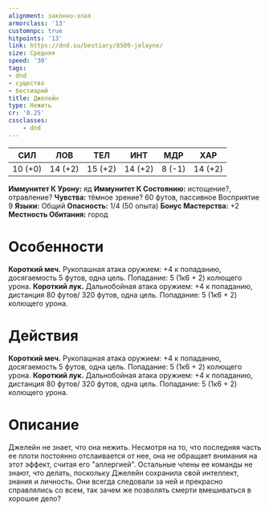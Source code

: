 ```yaml
---
alignment: законно-злая
armorclass: '13'
customnpc: true
hitpoints: '13'
link: https://dnd.su/bestiary/8509-jelayne/
size: Средняя
speed: '30'
tags:
- dnd
- существо
- бестиарий
title: Джелейн
type: Нежить
cr: '0.25'
cssclasses:
    - dnd
---
```



| СИЛ | ЛОВ | ТЕЛ | ИНТ | МДР | ХАР |
|---|---|---|---|---|---|
| 10 (+0) | 14 (+2) | 15 (+2) | 14 (+2) | 8 (-1) | 14 (+2) |
**Иммунитет К Урону:** яд
**Иммунитет К Состоянию:** истощение?, отравление?
**Чувства:** тёмное зрение? 60 футов, пассивное Восприятие 9
**Языки:** Общий
**Опасность:** 1/4 (50 опыта)
**Бонус Мастерства:** +2
**Местность Обитания:** город


# Особенности
**Короткий меч.** Рукопашная атака оружием: +4 к попаданию, досягаемость 5 футов, одна цель. Попадание: 5 (1к6 + 2) колющего урона.
**Короткий лук.** Дальнобойная атака оружием: +4 к попаданию, дистанция 80 футов/ 320 футов, одна цель. Попадание: 5 (1к6 + 2) колющего урона.


# Действия
**Короткий меч.** Рукопашная атака оружием: +4 к попаданию, досягаемость 5 футов, одна цель. Попадание: 5 (1к6 + 2) колющего урона.
**Короткий лук.** Дальнобойная атака оружием: +4 к попаданию, дистанция 80 футов/ 320 футов, одна цель. Попадание: 5 (1к6 + 2) колющего урона.


# Описание
Джелейн не знает, что она нежить. Несмотря на то, что последняя часть ее плоти постоянно отслаивается от нее, она не обращает внимания на этот эффект, считая его "аллергией". Остальные члены ее команды не знают, что делать, поскольку Джелейн сохранила свой интеллект, знания и личность. Они всегда следовали за ней и прекрасно справлялись со всем, так зачем же позволять смерти вмешиваться в хорошее дело?